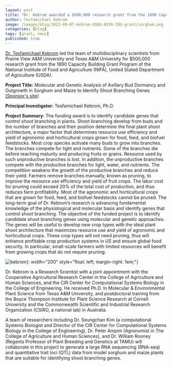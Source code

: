 ```yaml
---
layout: post
title: "Dr. Kebrom awarded a $500,000 research grant from the 1890 Capacity Building Grant Program of the National Institute of Food and Agriculture (NIFA), United Stated Department of Agriculture (USDA)"
author: Tesfamichael Kebrom
image: /images/blog/2022-09-07-Kebrom-USDA-NIFA-CBG-grant/sorghum.png
categories: [blog]
tags: [grant, news]
published: true
---
```



[Dr. Tesfamichael Kebrom](/team/tesfamichael-kebrom) led the team of multidisciplinary scientists from Prairie View A&M University and Texas A&M University for $500,000 research grant from the 1890 Capacity Building Grant Program of the National Institute of Food and Agriculture (NIFA), United Stated Department of Agriculture (USDA).  




**Project Title:** Molecular and Genetic Analysis of Axillary Bud Dormancy and Outgrowth in Sorghum and Maize to Identify Shoot Branching Genes [[Sponsor's site]](https://portal.nifa.usda.gov/web/crisprojectpages/1028531-molecular-and-genetic-analysis-of-axillary-bud-dormancy-and-outgrowth-in-sorghum-and-maize-to-identify-shoot-branching-genes.html)

**Principal Investigator:** Tesfamichael Kebrom, Ph.D.

**Project Summary**: The funding award is to identify candidate genes that control shoot branching in plants. Shoot branching develop from buds and the number of branches and their position determine the final plant shoot architecture, a major factor that determines resource use efficiency and yield of agronomic and horticultural crops grown for food, feed, and biofuel feedstocks. Most crop species activate many buds to grow into branches. The branches compete for light and nutrients. Some of the branches die before reaching maturity and producing fruits or grains. Resource used by such unproductive branches is lost. In addition, the unproductive branches compete with the productive branches for light, water, and nutrients. The competition weakens the growth of the productive branches and reduce their yield. Farmers remove branches manually, known as pruning, to improve the resource use efficiency and yield of fruit crops. The labor cost for pruning could exceed 20% of the total cost of production, and thus reduces farm profitability. Most of the agronomic and horticultural crops that are grown for food, feed, and biofuel feedstocks cannot be pruned. The long-term goal of Dr. Kebrom’s research is advancing fundamental knowledge of the physiological and molecular basis and identify genes that control shoot branching. The objective of the funded project is to identify candidate shoot branching genes using molecular and genetic approaches. The genes will be useful to develop new crop types with the ideal plant shoot architecture that maximizes resource use and yield of agronomic and horticultural crops. These crop types will not need pruning, thus will enhance profitable crop production systems in US and ensure global food security. In particular, small-scale farmers with limited resources will benefit from growing crops that do not require pruning. 


![kebrom]({{site.url}}/images/blog/2022-09-07-Kebrom-USDA-NIFA-CBG-grant/kebrom.png){: width="200" style="float: left; margin-right: 1em;"}

Dr. Kebrom is a Research Scientist with a joint appointment with the Cooperative Agricultural Research Center in the College of Agriculture and Human Sciences, and the CIR Center for Computational Systems Biology in the College of Engineering. He received Ph.D. In Molecular & Environmental Plant Science from Texas A&M University, and postdoctoral training from the Boyce Thompson Institute for Plant Science Research at Cornell University and the Commonwealth Scientific and Industrial Research Organization (CSIRO, a national lab) in Australia.

A team of researchers including Dr. Seungchan Kim (a computational Systems Biologist and Director of the CIR Center for Computational Systems Biology in the College of Engineering), Dr. Peter Ampim (Agronomist in The College of Agriculture and Human Sciences), and Dr. William Rooney (Regents Professor of Plant Breeding and Genetics at TAMU) will collaborate in this project to generate a large RNA sequencing (RNA-seq) and quantitative trait loci (QTL) data from model sorghum and maize plants that are suitable for identifying shoot branching genes.

